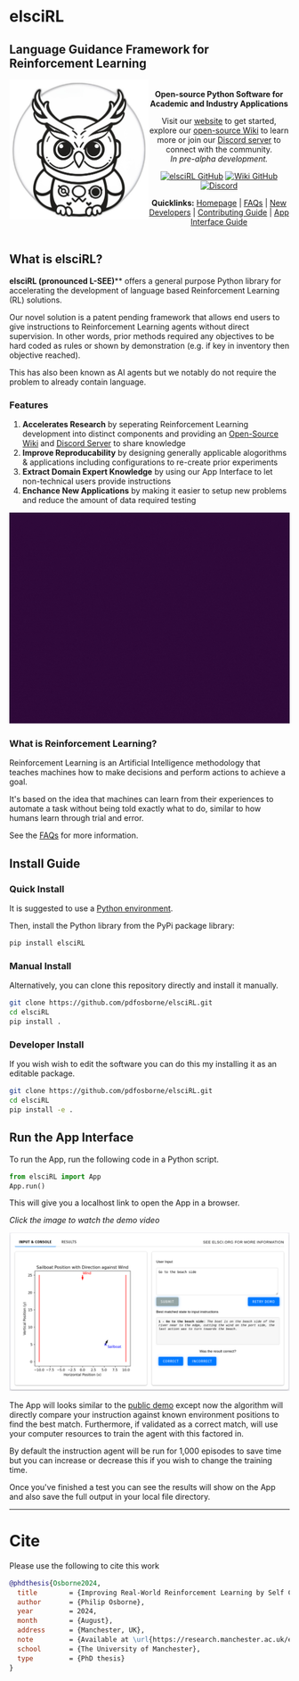 # elsciRL
## Language Guidance Framework for Reinforcement Learning

<a href="https://elsci.org"><img src="https://raw.githubusercontent.com/pdfosborne/elsciRL-Wiki/refs/heads/main/Resources/images/elsciRL_logo_owl_cropped.png" align="left" height="250" width="250" ></a>

<div align="center">
  <br>
  <b>Open-source Python Software for Academic and Industry Applications</b>

  Visit our <a href="https://elsci.org">website</a> to get started, explore our <a href="https://github.com/pdfosborne/elsciRL-Wiki">open-source Wiki</a> to learn more or join our <a href="https://discord.gg/GgaqcrYCxt">Discord server</a> to connect with the community.
  <br>
  <i>In pre-alpha development.</i>
  <p> </p>
</div>

<div align="center">  

  <a href="https://github.com/pdfosborne/elsciRL">![elsciRL GitHub](https://img.shields.io/github/stars/pdfosborne/elsciRL?style=for-the-badge&logo=github&label=elsciRL&link=https%3A%2F%2Fgithub.com%2Fpdfosborne%2FelsciRL)</a>
  <a href="https://github.com/pdfosborne/elsciRL-Wiki">![Wiki GitHub](https://img.shields.io/github/stars/pdfosborne/elsciRL-Wiki?style=for-the-badge&logo=github&label=elsciRL-Wiki&link=https%3A%2F%2Fgithub.com%2Fpdfosborne%2FelsciRL-Wiki)</a>
  <a href="https://discord.gg/GgaqcrYCxt">![Discord](https://img.shields.io/discord/1310579689315893248?style=for-the-badge&logo=discord&label=Discord&link=https%3A%2F%2Fdiscord.com%2Fchannels%2F1184202186469683200%2F1184202186998173878)</a> 
  
  <b>Quicklinks:</b> [Homepage](https://elsci.org) | [FAQs](https://elsci.org/FAQs) | [New Developers](https://elsci.org/New+Developers) | [Contributing Guide](https://elsci.org/Become+a+Contributor) | [App Interface Guide](https://elsci.org/App+Interface+Guide)
  <br>
  <br>
</div>
<div align="left">


## What is elsciRL?

**elsciRL (pronounced L-SEE)**** offers a general purpose Python library for accelerating the development of language based Reinforcement Learning (RL) solutions.

Our novel solution is a patent pending framework that allows end users to give instructions to Reinforcement Learning agents without direct supervision. In other words, prior methods required any objectives to be hard coded as rules or shown by demonstration (e.g. if key in inventory then objective reached). 

This has also been known as AI agents but we notably do not require the problem to already contain language.

### Features
1. **Accelerates Research** by seperating Reinforcement Learning development into distinct components and providing an [Open-Source Wiki](https://github.com/pdfosborne/elsciRL-Wiki) and [Discord Server](https://discord.gg/GgaqcrYCxt) to share knowledge
2. **Improve Reproducability** by designing generally applicable alogorithms & applications including configurations to re-create prior experiments
3. **Extract Domain Expert Knowledge** by using our App Interface to let non-technical users provide instructions
4. **Enchance New Applications** by making it easier to setup new problems and reduce the amount of data required testing

<div width="75%" align="center">
	<img src="https://github.com/pdfosborne/elsciRL-Wiki/blob/main/Resources/images/Agent-Performance-2.gif?raw=true" />
</div>

### What is Reinforcement Learning?

Reinforcement Learning is an Artificial Intelligence methodology that teaches machines how to make decisions and perform actions to achieve a goal.

It's based on the idea that machines can learn from their experiences to automate a task without being told exactly what to do, similar to how humans learn through trial and error.

See the [FAQs](https://elsci.org/FAQs) for more information.

## Install Guide

### Quick Install

It is suggested to use a [Python environment](https://conda.io/projects/conda/en/latest/user-guide/tasks/manage-environments.html#). 

Then, install the Python library from the PyPi package library:

```bash
pip install elsciRL
```

### Manual Install
Alternatively, you can clone this repository directly and install it manually.

```bash
git clone https://github.com/pdfosborne/elsciRL.git
cd elsciRL
pip install .
```

### Developer Install
If you wish wish to edit the software you can do this my installing it as an editable package.

```bash
git clone https://github.com/pdfosborne/elsciRL.git
cd elsciRL
pip install -e .
```

## Run the App Interface

To run the App, run the following code in a Python script.

```python
from elsciRL import App
App.run()
```

This will give you a localhost link to open the App in a browser. 


*Click the image to watch the demo video*

[![YouTube](https://github.com/pdfosborne/elsciRL-Wiki/blob/main/Resources/images/elsciRL-WebApp-Demo.png?raw=true)](https://www.youtube.com/watch?v=JbPtl7Sk49Y)


The App will looks similar to the [public demo](https://osbornep.pythonanywhere.com/) except now the algorithm will directly compare your instruction against known environment positions to find the best match. Furthermore, if validated as a correct match, will use your computer resources to train the agent with this factored in.

By default the instruction agent will be run for 1,000 episodes to save time but you can increase or decrease this if you wish to change the training time.

Once you've finished a test you can see the results will show on the App and also save the full output in your local file directory.

---

# Cite

Please use the following to cite this work

```bibtex
@phdthesis{Osborne2024,
  title        = {Improving Real-World Reinforcement Learning by Self Completing Human Instructions on Rule Defined Language},  
  author       = {Philip Osborne},  
  year         = 2024,  
  month        = {August},  
  address      = {Manchester, UK},  
  note         = {Available at \url{https://research.manchester.ac.uk/en/studentTheses/improving-real-world-reinforcement-learning-by-self-completing-hu}},  
  school       = {The University of Manchester},  
  type         = {PhD thesis}
}
```

